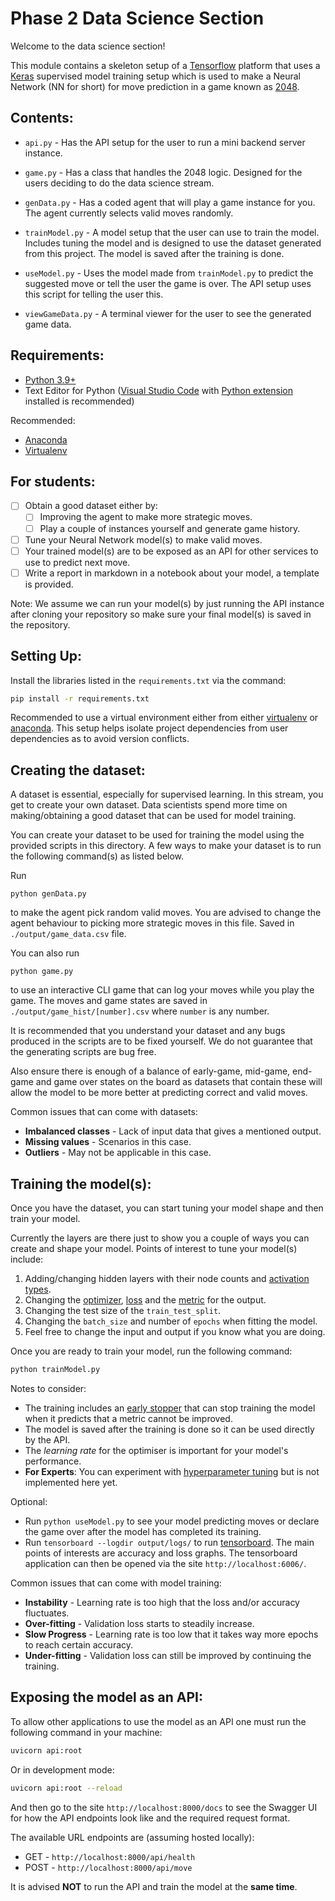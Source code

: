 # Phase 2 Data Science Section

Welcome to the data science section!

This module contains a skeleton setup of a [Tensorflow](https://www.tensorflow.org/) platform that uses a [Keras](https://keras.io/) supervised model training setup which is used to make a Neural Network (NN for short) for move prediction in a game known as [2048](https://en.wikipedia.org/wiki/2048_(video_game)). 

## Contents:
* `api.py` - Has the API setup for the user to run a mini backend server instance.

* `game.py` - Has a class that handles the 2048 logic. Designed for the users deciding to do the data science stream.

* `genData.py` - Has a coded agent that will play a game instance for you. The agent currently selects valid moves randomly.

* `trainModel.py` - A model setup that the user can use to train the model. Includes tuning the model and is designed to use the dataset generated from this project. The model is saved after the training is done.

* `useModel.py` - Uses the model made from `trainModel.py` to predict the suggested move or tell the user the game is over. The API setup uses this script for telling the user this.

* `viewGameData.py` - A terminal viewer for the user to see the generated game data.

## Requirements:

* [Python 3.9+](https://www.python.org/downloads/)
* Text Editor for Python ([Visual Studio Code](https://code.visualstudio.com/) with [Python extension](https://marketplace.visualstudio.com/items?itemName=ms-python.python) installed is recommended)

Recommended:
* [Anaconda](https://www.anaconda.com/)
* [Virtualenv](https://virtualenv.pypa.io/en/latest/installation.html)

## For students:

- [ ] Obtain a good dataset either by:
    - [ ] Improving the agent to make more strategic moves.
    - [ ] Play a couple of instances yourself and generate game history.
- [ ] Tune your Neural Network model(s) to make valid moves.
- [ ] Your trained model(s) are to be exposed as an API for other services to use to predict next move.
- [ ] Write a report in markdown in a notebook about your model, a template is provided.

Note: We assume we can run your model(s) by just running the API instance after cloning your repository so make sure your final model(s) is saved in the repository.

## Setting Up:

Install the libraries listed in the `requirements.txt` via the command:
```bash
pip install -r requirements.txt
```

Recommended to use a virtual environment either from either [virtualenv](https://docs.python.org/3/library/venv.html) or [anaconda](https://docs.conda.io/projects/conda/en/latest/user-guide/tasks/manage-environments.html). This setup helps isolate project dependencies from user dependencies as to avoid version conflicts.

## Creating the dataset:
A dataset is essential, especially for supervised learning. In this stream, you get to create your own dataset. Data scientists spend more time on making/obtaining a good dataset that can be used for model training.

You can create your dataset to be used for training the model using the provided scripts in this directory. A few ways to make your dataset is to run the following command(s) as listed below.

Run
```
python genData.py
```
to make the agent pick random valid moves. You are advised to change the agent behaviour to picking more strategic moves in this file. Saved in `./output/game_data.csv` file.

You can also run
```
python game.py
```
to use an interactive CLI game that can log your moves while you play the game. The moves and game states are saved in `./output/game_hist/[number].csv` where `number` is any number.

It is recommended that you understand your dataset and any bugs produced in the scripts are to be fixed yourself. We do not guarantee that the generating scripts are bug free. 

Also ensure there is enough of a balance of early-game, mid-game, end-game and game over states on the board as datasets that contain these will allow the model to be more better at predicting correct and valid moves.

Common issues that can come with datasets:

* __Imbalanced classes__ - Lack of input data that gives a mentioned output.
* __Missing values__ - Scenarios in this case.
* __Outliers__ - May not be applicable in this case.

## Training the model(s):

Once you have the dataset, you can start tuning your model shape and then train your model.

Currently the layers are there just to show you a couple of ways you can create and shape your model. Points of interest to tune your model(s) include:

1. Adding/changing hidden layers with their node counts and [activation types](https://keras.io/api/layers/activations/).
2. Changing the [optimizer](https://keras.io/api/optimizers/), [loss](https://keras.io/api/losses/) and the [metric](https://keras.io/api/metrics/) for the output.
3. Changing the test size of the `train_test_split`.
4. Changing the `batch_size` and number of `epochs` when fitting the model.
5. Feel free to change the input and output if you know what you are doing.

Once you are ready to train your model, run the following command:
```bash
python trainModel.py
```

Notes to consider: 
* The training includes an [early stopper](https://www.tensorflow.org/api_docs/python/tf/keras/callbacks/EarlyStopping) that can stop training the model when it predicts that a metric cannot be improved.
* The model is saved after the training is done so it can be used directly by the API.
* The _learning rate_ for the optimiser is important for your model's performance.
* **For Experts**: You can experiment with [hyperparameter tuning](https://www.tensorflow.org/tensorboard/hyperparameter_tuning_with_hparams) but is not implemented here yet.

Optional: 
* Run `python useModel.py` to see your model predicting moves or declare the game over after the model has completed its training.
* Run `tensorboard --logdir output/logs/` to run [tensorboard](https://github.com/tensorflow/tensorboard/blob/master/README.md). The main points of interests are accuracy and loss graphs. The tensorboard application can then be opened via the site `http://localhost:6006/`.

Common issues that can come with model training:

* __Instability__ - Learning rate is too high that the loss and/or accuracy fluctuates.
* __Over-fitting__ - Validation loss starts to steadily increase.
* __Slow Progress__ - Learning rate is too low that it takes way more epochs to reach certain accuracy.
* __Under-fitting__ - Validation loss can still be improved by continuing the training.

## Exposing the model as an API:

To allow other applications to use the model as an API one must run the following command in your machine:
```bash
uvicorn api:root
```

Or in development mode:
```bash
uvicorn api:root --reload
```

And then go to the site `http://localhost:8000/docs` to see the Swagger UI for how the API endpoints look like and the required request format.

The available URL endpoints are (assuming hosted locally):
* GET - `http://localhost:8000/api/health`
* POST - `http://localhost:8000/api/move`

It is advised **NOT** to run the API and train the model at the **same time**.